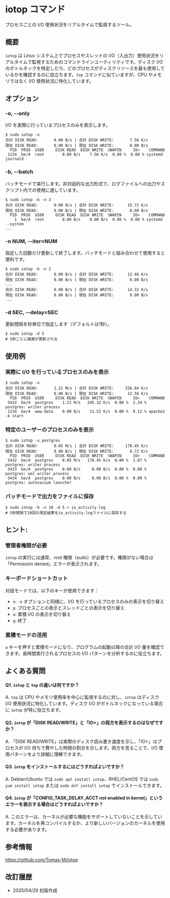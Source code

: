 # iotop コマンド
プロセスごとの I/O 使用状況をリアルタイムで監視するツール。

## 概要
`iotop` は Linux システム上でプロセスやスレッドの I/O（入出力）使用状況をリアルタイムで監視するためのコマンドラインユーティリティです。ディスク I/O のボトルネックを特定したり、どのプロセスがディスクリソースを最も使用しているかを確認するのに役立ちます。`top` コマンドに似ていますが、CPU やメモリではなく I/O 使用状況に特化しています。

## オプション
### **-o, --only**
I/O を実際に行っているプロセスのみを表示します。

```console
$ sudo iotop -o
合計 DISK READ:       0.00 B/s | 合計 DISK WRITE:       7.56 K/s
現在 DISK READ:       0.00 B/s | 現在 DISK WRITE:       0.00 B/s
  PID  PRIO  USER     DISK READ  DISK WRITE  SWAPIN     IO>    COMMAND
 1234  be/4  root        0.00 B/s    7.56 K/s  0.00 %  0.00 % systemd-journald
```

### **-b, --batch**
バッチモードで実行します。非対話的な出力形式で、ログファイルへの出力やスクリプト内での使用に適しています。

```console
$ sudo iotop -b -n 3
合計 DISK READ:       0.00 B/s | 合計 DISK WRITE:      15.72 K/s
現在 DISK READ:       0.00 B/s | 現在 DISK WRITE:       0.00 B/s
  PID  PRIO  USER     DISK READ  DISK WRITE  SWAPIN     IO>    COMMAND
    1  be/4  root        0.00 B/s    0.00 B/s  0.00 %  0.00 % systemd --system
...
```

### **-n NUM, --iter=NUM**
指定した回数だけ更新して終了します。バッチモードと組み合わせて使用すると便利です。

```console
$ sudo iotop -b -n 2
合計 DISK READ:       0.00 B/s | 合計 DISK WRITE:      12.46 K/s
現在 DISK READ:       0.00 B/s | 現在 DISK WRITE:       0.00 B/s
...
合計 DISK READ:       0.00 B/s | 合計 DISK WRITE:      14.32 K/s
現在 DISK READ:       0.00 B/s | 現在 DISK WRITE:       0.00 B/s
...
```

### **-d SEC, --delay=SEC**
更新間隔を秒単位で指定します（デフォルトは1秒）。

```console
$ sudo iotop -d 5
# 5秒ごとに画面が更新される
```

## 使用例
### 実際に I/O を行っているプロセスのみを表示
```console
$ sudo iotop -o
合計 DISK READ:       1.21 M/s | 合計 DISK WRITE:     256.84 K/s
現在 DISK READ:       0.00 B/s | 現在 DISK WRITE:      12.56 K/s
  PID  PRIO  USER     DISK READ  DISK WRITE  SWAPIN     IO>    COMMAND
 5432  be/4  postgres    1.21 M/s   245.32 K/s  0.00 %  2.34 % postgres: writer process
 1234  be/4  www-data    0.00 B/s    11.52 K/s  0.00 %  0.12 % apache2 -k start
```

### 特定のユーザーのプロセスのみを表示
```console
$ sudo iotop -u postgres
合計 DISK READ:       0.85 M/s | 合計 DISK WRITE:     178.45 K/s
現在 DISK READ:       0.00 B/s | 現在 DISK WRITE:       8.72 K/s
  PID  PRIO  USER     DISK READ  DISK WRITE  SWAPIN     IO>    COMMAND
 5432  be/4  postgres    0.85 M/s   178.45 K/s  0.00 %  1.87 % postgres: writer process
 5433  be/4  postgres    0.00 B/s     0.00 B/s  0.00 %  0.00 % postgres: wal writer process
 5434  be/4  postgres    0.00 B/s     0.00 B/s  0.00 %  0.00 % postgres: autovacuum launcher
```

### バッチモードで出力をファイルに保存
```console
$ sudo iotop -b -n 10 -d 5 > io_activity.log
# 5秒間隔で10回の測定結果をio_activity.logファイルに保存する
```

## ヒント:
### 管理者権限が必要
`iotop` の実行には通常、root 権限（sudo）が必要です。権限がない場合は「Permission denied」エラーが表示されます。

### キーボードショートカット
対話モードでは、以下のキーが使用できます：
- `o`: `-o` オプションと同様に、I/O を行っているプロセスのみの表示を切り替え
- `p`: プロセスごとの表示とスレッドごとの表示を切り替え
- `a`: 累積 I/O の表示を切り替え
- `q`: 終了

### 累積モードの活用
`a` キーを押すと累積モードになり、プログラムの起動以降の合計 I/O 量を確認できます。長時間実行されるプロセスの I/O パターンを分析するのに役立ちます。

## よくある質問
#### Q1. `iotop` と `top` の違いは何ですか？
A. `top` は CPU やメモリ使用率を中心に監視するのに対し、`iotop` はディスク I/O 使用状況に特化しています。ディスク I/O がボトルネックになっている場合に `iotop` が特に役立ちます。

#### Q2. `iotop` が「DISK READ/WRITE」と「IO>」の両方を表示するのはなぜですか？
A. 「DISK READ/WRITE」は実際のディスク読み書き速度を示し、「IO>」はプロセスが I/O 待ちで費やした時間の割合を示します。両方を見ることで、I/O 使用パターンをより詳細に理解できます。

#### Q3. `iotop` をインストールするにはどうすればよいですか？
A. Debian/Ubuntu では `sudo apt install iotop`、RHEL/CentOS では `sudo yum install iotop` または `sudo dnf install iotop` でインストールできます。

#### Q4. `iotop` が「CONFIG_TASK_DELAY_ACCT not enabled in kernel」というエラーを表示する場合はどうすればよいですか？
A. このエラーは、カーネルが必要な機能をサポートしていないことを示しています。カーネルを再コンパイルするか、より新しいバージョンのカーネルを使用する必要があります。

## 参考情報
https://github.com/Tomas-M/iotop

## 改訂履歴
- 2025/04/29 初版作成